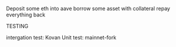 Deposit some eth into aave
borrow some asset with collateral
repay everything back


TESTING

intergation test: Kovan
Unit test: mainnet-fork